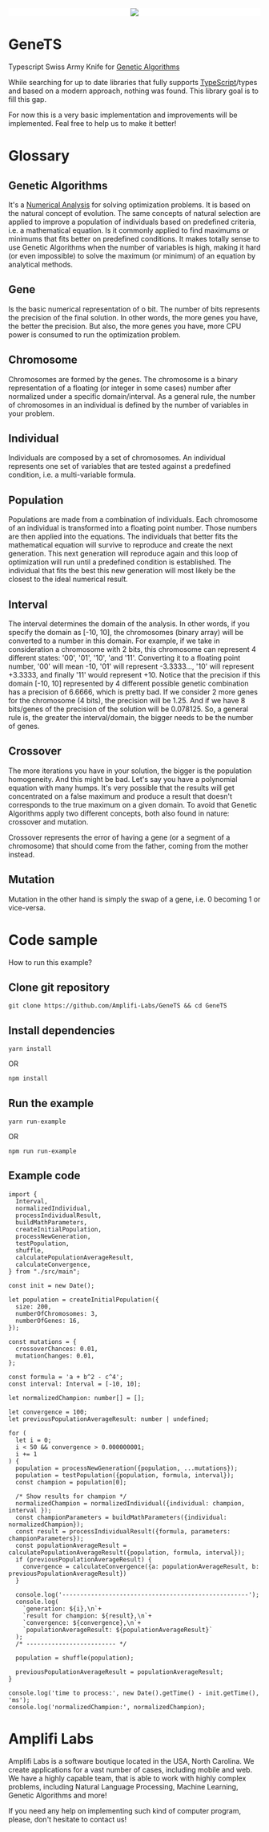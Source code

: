 <div style="background-color:white; text-align:center; vertical-align: middle; padding:0 0;">
  <img src="https://raw.githubusercontent.com/Amplifi-Labs/GeneTS/main/assets/GeneTS_Banner.png">
</div>

# GeneTS
Typescript Swiss Army Knife for [Genetic Algorithms](https://en.wikipedia.org/wiki/Genetic_algorithm)

While searching for up to date libraries that fully supports [TypeScript](https://www.typescriptlang.org)/types and based on a modern approach, nothing was found. This library goal is to fill this gap.

For now this is a very basic implementation and improvements will be implemented. Feal free to help us to make it better!

# Glossary

## Genetic Algorithms

It's a [Numerical Analysis](https://en.wikipedia.org/wiki/Numerical_analysis) for solving optimization problems. It is based on the natural concept of evolution. The same concepts of natural selection are applied to improve a population of individuals based on predefined criteria, i.e. a mathematical equation. Is it commonly applied to find maximums or minimums that fits better on predefined conditions. It makes totally sense to use Genetic Algorithms when the number of variables is high, making it hard (or even impossible) to solve the maximum (or minimum) of an equation by analytical methods.

## Gene

Is the basic numerical representation of o bit. The number of bits represents the precision of the final solution. In other words, the more genes you have, the better the precision. But also, the more genes you have, more CPU power is consumed to run the optimization problem.

## Chromosome

Chromosomes are formed by the genes. The chromosome is a binary representation of a floating (or integer in some cases) number after normalized under a specific domain/interval. As a general rule, the number of chromosomes in an individual is defined by the number of variables in your problem.

## Individual

Individuals are composed by a set of chromosomes. An individual represents one set of variables that are tested against a predefined condition, i.e. a multi-variable formula.

## Population

Populations are made from a combination of individuals. Each chromosome of an individual is transformed into a floating point number. Those numbers are then applied into the equations. The individuals that better fits the mathematical equation will survive to reproduce and create the next generation. This next generation will reproduce again and this loop of optimization will run until a predefined condition is established. The individual that fits the best this new generation will most likely be the closest to the ideal numerical result.

## Interval

The interval determines the domain of the analysis. In other words, if you specify the domain as [-10, 10], the chromosomes (binary array) will be converted to a number in this domain. For example, if we take in consideration a chromosome with 2 bits, this chromosome can represent 4 different states: '00', '01', '10', 'and '11'. Converting it to a floating point number, '00' will mean -10, '01' will represent -3.3333..., '10' will represent +3.3333, and finally '11' would represent +10. Notice that the precision if this domain [-10, 10] represented by 4 different possible genetic combination has a precision of 6.6666, which is pretty bad. If we consider 2 more genes for the chromosome (4 bits), the precision will be 1.25. And if we have 8 bits/genes of the precision of the solution will be 0.078125. So, a general rule is, the greater the interval/domain, the bigger needs to be the number of genes.

## Crossover

The more iterations you have in your solution, the bigger is the population homogeneity. And this might be bad. Let's say you have a polynomial equation with many humps. It's very possible that the results will get concentrated on a false maximum and produce a result that doesn't corresponds to the true maximum on a given domain. To avoid that Genetic Algorithms apply two different concepts, both also found in nature: crossover and mutation. 

Crossover represents the error of having a gene (or a segment of a chromosome) that should come from the father, coming from the mother instead.

## Mutation

Mutation in the other hand is simply the swap of a gene, i.e. 0 becoming 1 or vice-versa.

# Code sample

How to run this example?

## Clone git repository

~~~
git clone https://github.com/Amplifi-Labs/GeneTS && cd GeneTS
~~~

## Install dependencies

~~~
yarn install
~~~

OR

~~~
npm install
~~~
## Run the example

~~~
yarn run-example
~~~

OR

~~~
npm run run-example
~~~

## Example code

~~~
import {
  Interval,
  normalizedIndividual,
  processIndividualResult,
  buildMathParameters,
  createInitialPopulation,
  processNewGeneration,
  testPopulation,
  shuffle,
  calculatePopulationAverageResult,
  calculateConvergence,
} from "./src/main";

const init = new Date();

let population = createInitialPopulation({
  size: 200,
  numberOfChromosomes: 3,
  numberOfGenes: 16,
});

const mutations = {
  crossoverChances: 0.01,
  mutationChanges: 0.01,
};

const formula = 'a + b^2 - c^4';
const interval: Interval = [-10, 10];

let normalizedChampion: number[] = [];

let convergence = 100;
let previousPopulationAverageResult: number | undefined;

for (
  let i = 0;
  i < 50 && convergence > 0.000000001;
  i += 1
) {
  population = processNewGeneration({population, ...mutations});
  population = testPopulation({population, formula, interval});
  const champion = population[0];

  /* Show results for champion */
  normalizedChampion = normalizedIndividual({individual: champion, interval });
  const championParameters = buildMathParameters({individual: normalizedChampion});
  const result = processIndividualResult({formula, parameters: championParameters});
  const populationAverageResult = calculatePopulationAverageResult({population, formula, interval});
  if (previousPopulationAverageResult) {
    convergence = calculateConvergence({a: populationAverageResult, b: previousPopulationAverageResult})
  }

  console.log('----------------------------------------------------');
  console.log(
    `generation: ${i},\n`+
    `result for champion: ${result},\n`+
    `convergence: ${convergence},\n`+
    `populationAverageResult: ${populationAverageResult}`
  );
  /* ------------------------- */

  population = shuffle(population);

  previousPopulationAverageResult = populationAverageResult;
}

console.log('time to process:', new Date().getTime() - init.getTime(), 'ms');
console.log('normalizedChampion:', normalizedChampion);
~~~

# Amplifi Labs

Amplifi Labs is a software boutique located in the USA, North Carolina. We create applications for a vast number of cases, including mobile and web. We have a highly capable team, that is able to work with highly complex problems, including Natural Language Processing, Machine Learning, Genetic Algorithms and more!

If you need any help on implementing such kind of computer program, please, don't hesitate to contact us!
